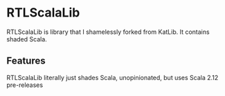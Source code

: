 # RTLScalaLib
RTLScalaLib is library that I shamelessly forked from KatLib. It contains shaded Scala.

## Features
RTLScalaLib literally just shades Scala, unopinionated, but uses Scala 2.12 pre-releases
